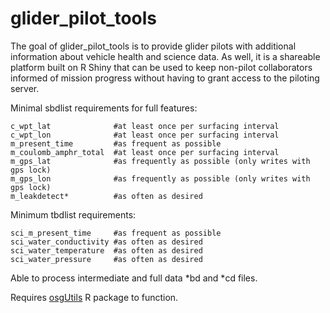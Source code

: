 
<!-- README.md is generated from README.Rmd. Please edit that file -->

# glider_pilot_tools

<!-- badges: start -->
<!-- badges: end -->

The goal of glider_pilot_tools is to provide glider pilots with
additional information about vehicle health and science data. As well,
it is a shareable platform built on R Shiny that can be used to keep
non-pilot collaborators informed of mission progress without having to
grant access to the piloting server.

Minimal sbdlist requirements for full features:

    c_wpt_lat              #at least once per surfacing interval
    c_wpt_lon              #at least once per surfacing interval
    m_present_time         #as frequent as possible
    m_coulomb_amphr_total  #at least once per surfacing interval
    m_gps_lat              #as frequently as possible (only writes with gps lock)
    m_gps_lon              #as frequently as possible (only writes with gps lock)
    m_leakdetect*          #as often as desired

Minimum tbdlist requirements:

    sci_m_present_time     #as frequent as possible
    sci_water_conductivity #as often as desired
    sci_water_temperature  #as often as desired
    sci_water_pressure     #as often as desired

Able to process intermediate and full data \*bd and \*cd files.

Requires [osgUtils](https://github.com/oceanscienceguru/osgUtils) R
package to function.
